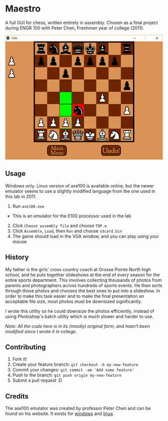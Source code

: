 # Maestro

A full GUI for chess, written entirely in assembly. Chosen as a final project during ENGR 100 with Peter Chen, Freshman year of college (2011).

![Screenshot of single-player AI mode](/screenshots/ai-mode-2.png "Screenshot of single-player AI mode")

## Usage

Windows only. Linux version of ase100 is available online, but the newer emulator seems to use a slightly modified language from the one used in this lab in 2011.

1. Run `ase100.exe`
  - This is an emulator for the E100 processor used in the lab
2. Click `Choose assembly file` and choose `TOP.e`
3. Click `Assemble`, `Load`, then `Run` and choose `sdcard.bin`
4. The game should load in the VGA window, and you can play using your mouse

## History

My father is the girls' cross country coach at Grosse Pointe North high school, and he puts together slideshows at the end of every season for the entire sports department. This involves collecting thousands of photos from parents and photographers across hundreds of sports events. He then sorts through those photos and chooses the best ones to put into a slideshow. In order to make this task easier and to make the final presentation an acceptable file size, most photos must be downsized significantly.

I wrote this utility so he could downsize the photos efficiently, instead of using Photoshop's batch utility which is much slower and harder to use.

*Note:
All the code here is in its (mostly) original form, and hasn't been modified since I wrote it in college.*

## Contributing

1. Fork it!
2. Create your feature branch: `git checkout -b my-new-feature`
3. Commit your changes: `git commit -am 'Add some feature'`
4. Push to the branch: `git push origin my-new-feature`
5. Submit a pull request :D

## Credits

The ase100 emulator was created by professor Peter Chen and can be found on his website. It exists for [windows](https://web.eecs.umich.edu/~pmchen/engr100/ase100_windows/) and [linux](https://web.eecs.umich.edu/~pmchen/engr100/ase100_linux/).
